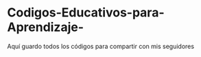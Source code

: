 # Codigos-Educativos-para-Aprendizaje-
Aquí guardo todos los códigos para compartir con mis seguidores 
